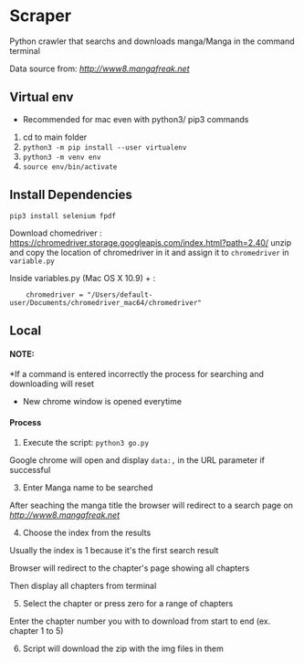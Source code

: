 # Scraper
Python crawler that searchs and downloads manga/Manga in the command terminal

Data source from: *http://www8.mangafreak.net*

## Virtual env
* Recommended for mac even with python3/ pip3 commands
1. cd to main folder 
2. `python3 -m pip install --user virtualenv`
3. `python3 -m venv env`
4. `source env/bin/activate`

## Install Dependencies
`pip3 install selenium fpdf`

Download chomedriver : https://chromedriver.storage.googleapis.com/index.html?path=2.40/
unzip and copy the location of chromedriver in it and assign it to `chromedriver` in `variable.py`

Inside variables.py (Mac OS X 10.9) + :   

        chromedriver = "/Users/default-user/Documents/chromedriver_mac64/chromedriver"

## Local
#### NOTE: 

*If a command is entered incorrectly the process for searching and downloading will reset
* New chrome window is opened everytime

#### Process
1. Execute the script: `python3 go.py`

Google chrome will open and display `data:,` in the URL parameter if successful

3. Enter Manga name to be searched

After seaching the manga title the browser will redirect to a search page on *http://www8.mangafreak.net*

4. Choose the index from the results 

Usually the index is 1 because it's the first search result

Browser will redirect to the chapter's page showing all chapters

Then display all chapters from terminal

5. Select the chapter or press zero for a range of chapters

Enter the chapter number you with to download from start to end (ex. chapter 1 to 5)

6. Script will download the zip with the img files in them
